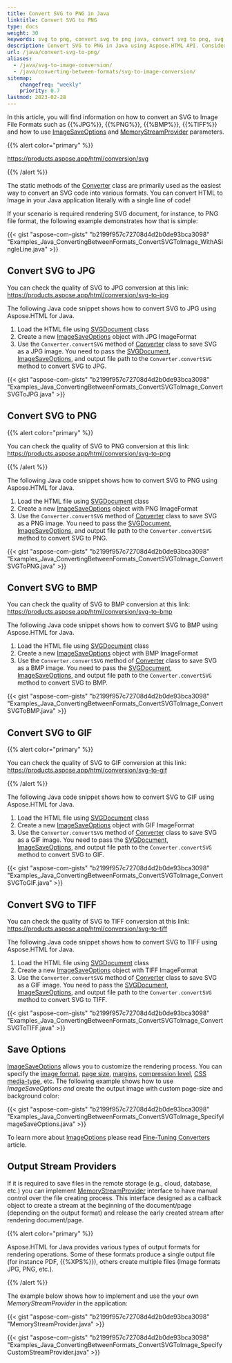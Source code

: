 ```yaml
---
title: Convert SVG to PNG in Java
linktitle: Convert SVG to PNG
type: docs
weight: 30
keywords: svg to png, convert svg to png java, convert svg to png, svg to png conversion, svg to png converter, save options, java code
description: Convert SVG to PNG in Java using Aspose.HTML API. Consider various SVG to PNG conversion scenarios in Java code.
url: /java/convert-svg-to-png/
aliases: 
  - /java/svg-to-image-conversion/
  - /java/converting-between-formats/svg-to-image-conversion/
sitemap:
    changefreq: "weekly"
    priority: 0.7
lastmod: 2023-02-28
---
```


In this article, you will find information on how to convert an SVG to Image File Formats such as {{%JPG%}}, {{%PNG%}}, {{%BMP%}}, {{%TIFF%}} and how to use [ImageSaveOptions](https://reference.aspose.com/html/java/com.aspose.html.saving/imagesaveoptions) and [MemoryStreamProvider](https://reference.aspose.com/html/java/com.aspose.html/package-frame) parameters.

{{% alert color="primary" %}} 

<https://products.aspose.app/html/conversion/svg> 

{{% /alert %}} 

The static methods of the [Converter](https://reference.aspose.com/html/java/com.aspose.html.converters/converter) class are primarily used as the easiest way to convert an SVG code into various formats. You can convert HTML to Image in your Java application literally with a single line of code!

If your scenario is required rendering SVG document, for instance, to PNG file format, the following example demonstrates how that is simple:

{{< gist "aspose-com-gists" "b2199f957c72708d4d2b0de93bca3098" "Examples_Java_ConvertingBetweenFormats_ConvertSVGToImage_WithASingleLine.java" >}}
## **Convert SVG to JPG** ## 
You can check the quality of SVG to JPG conversion at this link: <https://products.aspose.app/html/conversion/svg-to-jpg>

The following Java code snippet shows how to convert SVG to JPG using Aspose.HTML for Java.

1. Load the HTML file using [SVGDocument](https://reference.aspose.com/html/java/com.aspose.html.dom.svg/SVGDocument) class
1. Create a new [ImageSaveOptions](https://reference.aspose.com/html/java/com.aspose.html.saving/imagesaveoptions) object with JPG ImageFormat
1. Use the `Converter.convertSVG` method of [Converter](https://reference.aspose.com/html/java/com.aspose.html.converters/converter) class to save SVG as a JPG image. You need to pass the [SVGDocument](https://reference.aspose.com/html/java/com.aspose.html.dom.svg/SVGDocument), [ImageSaveOptions](https://reference.aspose.com/html/java/com.aspose.html.saving/imagesaveoptions), and output file path to the `Converter.convertSVG` method to convert SVG to JPG.

{{< gist "aspose-com-gists" "b2199f957c72708d4d2b0de93bca3098" "Examples_Java_ConvertingBetweenFormats_ConvertSVGToImage_ConvertSVGToJPG.java" >}}
## **Convert SVG to PNG** ## 
{{% alert color="primary" %}} 

You can check the quality of SVG to PNG conversion at this link: <https://products.aspose.app/html/conversion/svg-to-png>

{{% /alert %}} 

The following Java code snippet shows how to convert SVG to PNG using Aspose.HTML for Java.

1. Load the HTML file using [SVGDocument](https://reference.aspose.com/html/java/com.aspose.html.dom.svg/SVGDocument) class
1. Create a new [ImageSaveOptions](https://reference.aspose.com/html/java/com.aspose.html.saving/imagesaveoptions) object with PNG ImageFormat
1. Use the `Converter.convertSVG` method of [Converter](https://reference.aspose.com/html/java/com.aspose.html.converters/converter) class to save SVG as a PNG image. You need to pass the [SVGDocument](https://reference.aspose.com/html/java/com.aspose.html.dom.svg/SVGDocument), [ImageSaveOptions](https://reference.aspose.com/html/java/com.aspose.html.saving/imagesaveoptions), and output file path to the `Converter.convertSVG` method to convert SVG to PNG.

{{< gist "aspose-com-gists" "b2199f957c72708d4d2b0de93bca3098" "Examples_Java_ConvertingBetweenFormats_ConvertSVGToImage_ConvertSVGToPNG.java" >}}
## **Convert SVG to BMP** ## 
You can check the quality of SVG to BMP conversion at this link: <https://products.aspose.app/html/conversion/svg-to-bmp>

The following Java code snippet shows how to convert SVG to BMP using Aspose.HTML for Java.

1. Load the HTML file using [SVGDocument](https://reference.aspose.com/html/java/com.aspose.html.dom.svg/SVGDocument) class
1. Create a new [ImageSaveOptions](https://reference.aspose.com/html/java/com.aspose.html.saving/imagesaveoptions) object with BMP ImageFormat
1. Use the `Converter.convertSVG` method of [Converter](https://reference.aspose.com/html/java/com.aspose.html.converters/converter) class to save SVG as a BMP image. You need to pass the [SVGDocument](https://reference.aspose.com/html/java/com.aspose.html.dom.svg/SVGDocument), [ImageSaveOptions](https://reference.aspose.com/html/java/com.aspose.html.saving/imagesaveoptions), and output file path to the `Converter.convertSVG` method to convert SVG to BMP.

{{< gist "aspose-com-gists" "b2199f957c72708d4d2b0de93bca3098" "Examples_Java_ConvertingBetweenFormats_ConvertSVGToImage_ConvertSVGToBMP.java" >}}
## **Convert SVG to GIF** ## 


{{% alert color="primary" %}} 

You can check the quality of SVG to GIF conversion at this link: <https://products.aspose.app/html/conversion/svg-to-gif>

{{% /alert %}} 

The following Java code snippet shows how to convert SVG to GIF using Aspose.HTML for Java.

1. Load the HTML file using [SVGDocument](https://reference.aspose.com/html/java/com.aspose.html.dom.svg/SVGDocument) class
1. Create a new [ImageSaveOptions](https://reference.aspose.com/html/java/com.aspose.html.saving/imagesaveoptions) object with GIF ImageFormat
1. Use the `Converter.convertSVG` method of [Converter](https://reference.aspose.com/html/java/com.aspose.html.converters/converter) class to save SVG as a GIF image. You need to pass the [SVGDocument](https://reference.aspose.com/html/java/com.aspose.html.dom.svg/SVGDocument), [ImageSaveOptions](https://reference.aspose.com/html/java/com.aspose.html.saving/imagesaveoptions), and output file path to the `Converter.convertSVG` method to convert SVG to GIF.

{{< gist "aspose-com-gists" "b2199f957c72708d4d2b0de93bca3098" "Examples_Java_ConvertingBetweenFormats_ConvertSVGToImage_ConvertSVGToGIF.java" >}}
## **Convert SVG to TIFF** ## 
You can check the quality of SVG to TIFF conversion at this link: <https://products.aspose.app/html/conversion/svg-to-tiff>

The following Java code snippet shows how to convert SVG to TIFF using Aspose.HTML for Java.

1. Load the HTML file using [SVGDocument](https://reference.aspose.com/html/java/com.aspose.html.dom.svg/SVGDocument) class
1. Create a new [ImageSaveOptions](https://reference.aspose.com/html/java/com.aspose.html.saving/imagesaveoptions) object with TIFF ImageFormat
1. Use the `Converter.convertSVG` method of [Converter](https://reference.aspose.com/html/java/com.aspose.html.converters/converter) class to save SVG as a GIF image. You need to pass the [SVGDocument](https://reference.aspose.com/html/java/com.aspose.html.dom.svg/SVGDocument), [ImageSaveOptions](https://reference.aspose.com/html/java/com.aspose.html.saving/imagesaveoptions), and output file path to the `Converter.convertSVG` method to convert SVG to TIFF.

{{< gist "aspose-com-gists" "b2199f957c72708d4d2b0de93bca3098" "Examples_Java_ConvertingBetweenFormats_ConvertSVGToImage_ConvertSVGToTIFF.java" >}}
## **Save Options** ## 
[ImageSaveOptions](https://reference.aspose.com/html/java/com.aspose.html.saving/imagesaveoptions) allows you to customize the rendering process. You can specify the [image format](https://reference.aspose.com/html/java/com.aspose.html.rendering.image/ImageFormat), [page size](https://reference.aspose.com/html/java/com.aspose.html.rendering/RenderingOptions#getPageSetup--), [margins](https://reference.aspose.com/html/java/com.aspose.html.drawing/Page#getMargin--), [compression level](https://reference.aspose.com/html/java/com.aspose.html.rendering.image/Compression), [CSS media-type](https://reference.aspose.com/html/java/com.aspose.html.rendering/MediaType), etc. The following example shows how to use *ImageSaveOptions and* create the output image with custom page-size and background color:

{{< gist "aspose-com-gists" "b2199f957c72708d4d2b0de93bca3098" "Examples_Java_ConvertingBetweenFormats_ConvertSVGToImage_SpecifyImageSaveOptions.java" >}}

To learn more about [ImageOptions](https://reference.aspose.com/html/java/com.aspose.html.saving/imagesaveoptions) please read [Fine-Tuning Converters](/html/java/converting-between-formats/fine-tuning-converters/) article.

## **Output Stream Providers** ## 
If it is required to save files in the remote storage (e.g., cloud, database, etc.) you can implement [MemoryStreamProvider](https://reference.aspose.com/html/java/com.aspose.html/package-frame) interface to have manual control over the file creating process. This interface designed as a callback object to create a stream at the beginning of the document/page (depending on the output format) and release the early created stream after rendering document/page.

{{% alert color="primary" %}} 

Aspose.HTML for Java provides various types of output formats for rendering operations. Some of these formats produce a single output file (for instance PDF, {{%XPS%}}), others create multiple files (Image formats JPG, PNG, etc.).

{{% /alert %}} 

The example below shows how to implement and use the your own *MemoryStreamProvider* in the application:

{{< gist "aspose-com-gists" "b2199f957c72708d4d2b0de93bca3098" "MemoryStreamProvider.java" >}}

{{< gist "aspose-com-gists" "b2199f957c72708d4d2b0de93bca3098" "Examples_Java_ConvertingBetweenFormats_ConvertSVGToImage_SpecifyCustomStreamProvider.java" >}}

